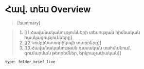 # Հավ․ տես Overview


> [!summary] 
> 

>1. [[1․Հավանականությունների տեսության հիմնական հասկացությունները]
>2. [[2.Կոմբինատորիկայի տարրերը]]
>3. [[3․Հավանականության դասական սահմանում, գումարման թեորեմներ, երկրաչափական]]


```ccard
type: folder_brief_live
```
